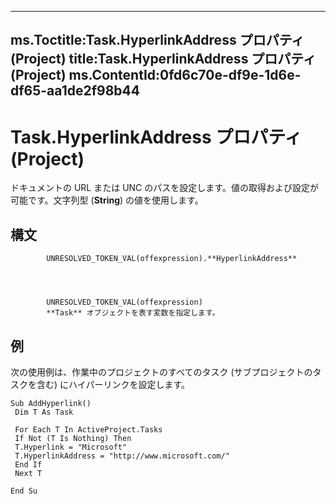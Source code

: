 

---
ms.Toctitle:Task.HyperlinkAddress プロパティ (Project)
title:Task.HyperlinkAddress プロパティ (Project)
ms.ContentId:0fd6c70e-df9e-1d6e-df65-aa1de2f98b44
---
# Task.HyperlinkAddress プロパティ (Project)




ドキュメントの URL または UNC のパスを設定します。値の取得および設定が可能です。文字列型 (**String**) の値を使用します。

## 構文

            UNRESOLVED_TOKEN_VAL(offexpression).**HyperlinkAddress**




            UNRESOLVED_TOKEN_VAL(offexpression)
            **Task** オブジェクトを表す変数を指定します。



## 例
次の使用例は、作業中のプロジェクトのすべてのタスク (サブプロジェクトのタスクを含む) にハイパーリンクを設定します。

```vba
Sub AddHyperlink() 
 Dim T As Task 
 
 For Each T In ActiveProject.Tasks 
 If Not (T Is Nothing) Then 
 T.Hyperlink = "Microsoft" 
 T.HyperlinkAddress = "http://www.microsoft.com/" 
 End If 
 Next T 
 
End Su
```





